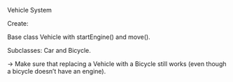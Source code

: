 Vehicle System

Create:

Base class Vehicle with startEngine() and move().

Subclasses: Car and Bicycle.

→ Make sure that replacing a Vehicle with a Bicycle still works (even though a bicycle doesn’t have an engine).
